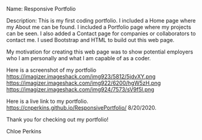 Name: Responsive Portfolio

Description: This is my first coding portfolio. I included a Home page where my About me can be found. I included a Portfolio page where my projects can be seen. I also added a Contact page for companies or collaborators to contact me. I used Bootstrap and HTML to build out this web page.

My motivation for creating this web page was to show potential employers who I am personally and what I am capable of as a coder.

Here is a screenshot of my portfolio https://imagizer.imageshack.com/img923/5812/5jdvXY.png
                                     https://imagizer.imageshack.com/img922/6200/hgW5zH.png
                                     https://imagizer.imageshack.com/img924/7573/sV9f5l.png

Here is a live link to my portfolio. https://cnperkins.github.io/ResponsivePortfolio/ 8/20/2020.

Thank you for checking out my portfolio!

Chloe Perkins